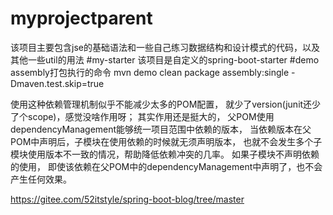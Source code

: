 # myprojectparent
该项目主要包含jse的基础语法和一些自己练习数据结构和设计模式的代码，以及其他一些util的用法
#my-starter
该项目是自定义的spring-boot-starter
#demo assembly打包执行的命令
mvn demo clean package assembly:single -Dmaven.test.skip=true



使用这种依赖管理机制似乎不能减少太多的POM配置，
就少了version(junit还少了个scope)，感觉没啥作用呀；
其实作用还是挺大的，
父POM使用dependencyManagement能够统一项目范围中依赖的版本，
当依赖版本在父POM中声明后，子模块在使用依赖的时候就无须声明版本，
也就不会发生多个子模块使用版本不一致的情况，帮助降低依赖冲突的几率。
如果子模块不声明依赖的使用，
即使该依赖在父POM中的dependencyManagement中声明了，也不会产生任何效果。

https://gitee.com/52itstyle/spring-boot-blog/tree/master 